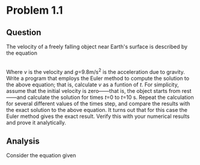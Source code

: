 # Problem 1.1

## Question
The velocity of a freely falling object near Earth's surface is described by the equation <br/>

<img src="http://latex.codecogs.com/gif.latex?\frac{dv}{dt}=-g" alt="" title="" /> <br/>       
Where _v_ is the velocity and _g_=9.8m/s<sup>2</sup> is the acceleration due to gravity. Write a program that employs the Euler method to compute the solution to the above equation; that is, calculate _v_ as a funtion of _t_. For simplicity, assume that the initial velocity is zero——that is, the object starts from rest——and calculate the solution for times _t_=0 to _t_=10 s. Repeat the calculation for several different values of the times step, and compare the results with the exact solution to the above equation. It turns out that for this case the Euler method gives the exact result. Verify this with your numerical results and prove it analytically. <br/>
## Analysis
Consider the equation given <br/>
<img src="http://latex.codecogs.com/gif.latex?\frac{dv}{dt}=-g" alt="" title="" /> <br/>
